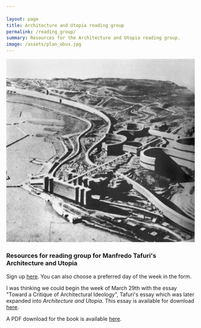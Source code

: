 ```yaml
---

layout: page
title: Architecture and Utopia reading group
permalink: /reading_group/
summary: Resources for the Architecture and Utopia reading group.
image: /assets/plan_obus.jpg
---
```

<img src="/assets/plan_obus.jpg" alt="Le Corbusier's Plan Obus for Algiers" width="1000"/>


<h3>Resources for reading group for Manfredo Tafuri's Architecture and Utopia</h3>

Sign up <a href="https://forms.gle/YZUTgeoyJfsJowwv8">here</a>. You can also choose a preferred day of the week in the form.

I was thinking we could begin the week of March 29th with the essay "Toward a Critique of Architectural Ideology", Tafuri's essay which was later expanded into *Architecture and Utopia*. This essay is available for download <a href="https://ufile.io/8vu6jt9h">here</a>.

A PDF download for the book is available <a href="https://ufile.io/2w58zykf">here</a>.
